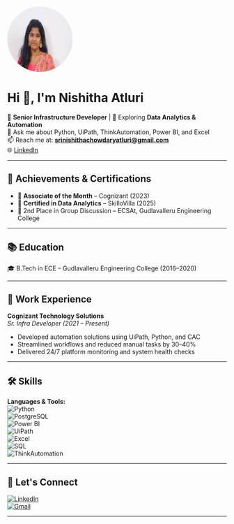 <img src="profile.jpeg" width="150" height="150" style="border-radius: 50%;" />


# Hi 👋, I'm Nishitha Atluri

🎯 **Senior Infrastructure Developer** | 🌱 Exploring **Data Analytics & Automation**  
💬 Ask me about Python, UiPath, ThinkAutomation, Power BI, and Excel  
📫 Reach me at: **srinishithachowdaryatluri@gmail.com**  
🌐 [LinkedIn](https://www.linkedin.com/in/srinishithaatluri)

---

## 🏅 Achievements & Certifications

- 🥇 **Associate of the Month** – Cognizant (2023)  
- 📜 **Certified in Data Analytics** – SkilloVilla (2025)  
- 🥈 2nd Place in Group Discussion – ECSAt, Gudlavalleru Engineering College  

---

## 📚 Education

🎓 B.Tech in ECE – Gudlavalleru Engineering College (2016–2020)

---

## 💼 Work Experience

**Cognizant Technology Solutions**  
*Sr. Infra Developer (2021 – Present)*  
- Developed automation solutions using UiPath, Python, and CAC  
- Streamlined workflows and reduced manual tasks by 30–40%  
- Delivered 24/7 platform monitoring and system health checks

---

## 🛠️ Skills

**Languages & Tools:**  
![Python](https://img.shields.io/badge/-Python-3776AB?logo=python&logoColor=white&style=flat)  
![PostgreSQL](https://img.shields.io/badge/-PostgreSQL-336791?logo=postgresql&logoColor=white&style=flat)  
![Power BI](https://img.shields.io/badge/-PowerBI-F2C811?logo=powerbi&logoColor=black&style=flat)  
![UiPath](https://img.shields.io/badge/-UiPath-FF6600?logo=uipath&logoColor=white&style=flat)  
![Excel](https://img.shields.io/badge/-Excel-217346?logo=microsoft-excel&logoColor=white&style=flat)  
![SQL](https://img.shields.io/badge/-SQL-4479A1?logo=postgresql&logoColor=white&style=flat)  
![ThinkAutomation](https://img.shields.io/badge/-ThinkAutomation-blueviolet?style=flat)  

---

## 🔗 Let's Connect

[![LinkedIn](https://img.shields.io/badge/-LinkedIn-0077B5?logo=linkedin&logoColor=white&style=flat-square)](https://www.linkedin.com/in/srinishithaatluri)  
[![Gmail](https://img.shields.io/badge/-Email-D14836?logo=gmail&logoColor=white&style=flat-square)](mailto:srinishithachowdaryatluri@gmail.com)

---
